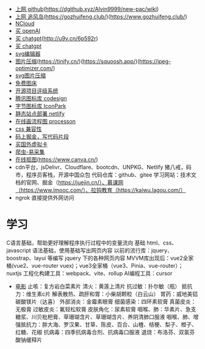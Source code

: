 ﻿- [上网 github](https://github.com/Alvin9999/new-pac/wiki)(https://dgithub.xyz/Alvin9999/new-pac/wiki)
- [上网 追风岛](https://zfd.369.cyou)(https://gozhuifeng.club/)(https://www.gozhuifeng.club/)
- [NCloud](https://xn--cloud-cl5i.net/)
- [买 openAI](https://eylink.cn/)
- [买 chatgpt](http://www.thetimework.com/links/7852BB87249C7F7A)(http://u9v.cn/6p592r)
- [买 chatgpt](http://shop.isving.cn/)
- [svg编辑器](http://editor.method.ac/)
- [图片压缩](https://tinypng.com/)(https://tinify.cn/)(https://squoosh.app/)(https://jpeg-optimizer.com/)
- [svg图片压缩](https://jakearchibald.github.io/svgomg/?utm_source=next.36kr.com)
- [免费图床](https://imgchr.com/)
- [开源项目评级系统](https://github.com/sl1673495/notes/issues/93)
- [腾讯图标库 codesign](https://codesign.qq.com/app/icon)
- [字节图标库 IconPark](https://iconpark.oceanengine.com/home)
- [静态站点部署 netlify](https://www.netlify.com/)
- [在线画流程图 processon](https://www.processon.com/)
- [css 兼容性](https://caniuse.com/)
- [码上掘金，写代码片段](https://code.juejin.cn/)
- [买国外虚拟卡](https://yeka.ai/)
- [爬虫-易采集](https://github.com/NaiboWang/EasySpider)
- [在线抠图](https://www.remove.bg/zh)(https://www.canva.cn/)
- cdn平台，jsDelivr、Cloudflare、bootcdn、UNPKG、Netlify
猪八戒，码市，程序员客栈，开源中国众包
代码仓库：github、gitee
学习网站：技术文档的官网、掘金（https://juejin.cn/）、慕课网（https://www.imooc.com/）、拉钩教育（https://kaiwu.lagou.com/）
- ngrok 直接提供外网访问

# 学习
C语言基础，帮助更好理解程序执行过程中的变量流向
基础 html、css、javascript 语法基础，使用基础写出网页内容
以前的流行库：jquery、boostrap、layui 等编写 jquery 下的各种网页内容
MVVM库出现后：vue2全家桶(vue2、vue-router vuex)；vue3全家桶（vue3、Pinia、vue-router）；nuxtjs
工程化构建工具：webpack、vite、rollup
AI编程工具：cursor

- [电影](https://github.com/88ys/website)
止咳：复方岩白菜素片
清火：黄莲上清片
抗过敏：扑尔敏（瓶）
抵抗力：维生素c片
解表散热、疏肝和胃：小柴胡颗粒（白云山）
胃药：威地美铝碳酸镁片（达喜）
外部消炎：金霉素眼膏
细菌感染：四环素软膏
真菌皮炎：无极膏
过敏皮炎：氟轻松软膏
皮肤角化：尿素软膏
咽喉、肺：华素片、急支糖浆、川贝枇杷膏、草珊瑚含片、草珊瑚含片、养阴清肺口服液
咽喉、肺、增强抵抗力：胖大海、罗汉果、甘草、陈皮、百合、山楂、桔梗、梨子、橙子、红糖、花椒
抗病毒：四季抗病毒合剂、抗病毒口服液
退烧：布洛芬、双氯芬酸钠缓释片